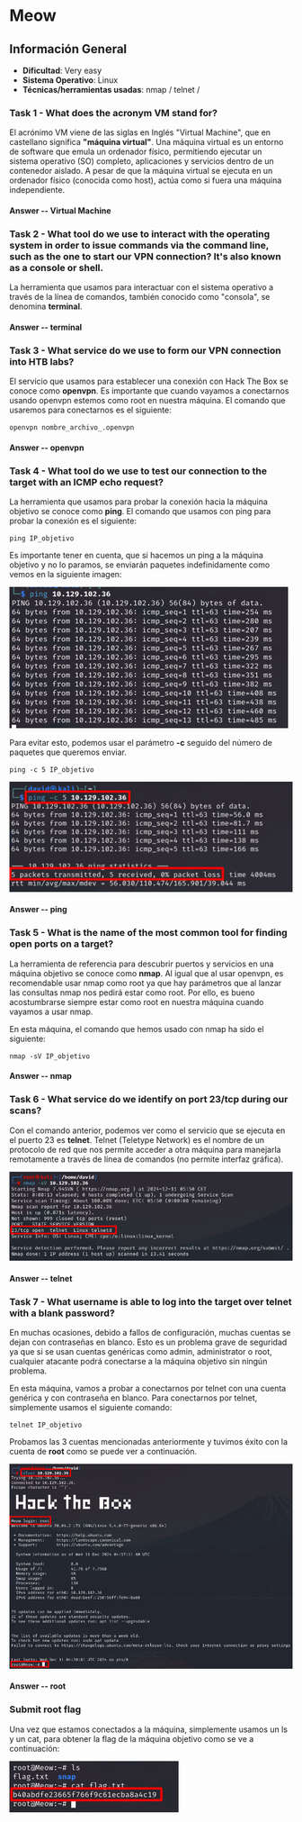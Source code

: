 # Meow

## Información General

- **Dificultad**: Very easy
- **Sistema Operativo**: Linux
- **Técnicas/herramientas usadas**: nmap / telnet / 

### Task 1 - What does the acronym VM stand for?

El acrónimo VM viene de las siglas en Inglés "Virtual Machine", que en castellano significa **"máquina virtual"**. Una máquina virtual es un entorno de software que emula un ordenador físico, permitiendo ejecutar un sistema operativo (SO) completo, aplicaciones y servicios dentro de un contenedor aislado. A pesar de que la máquina virtual se ejecuta en un ordenador físico (conocida como host), actúa como si fuera una máquina independiente.

#### Answer -- Virtual Machine

### Task 2 - What tool do we use to interact with the operating system in order to issue commands via the command line, such as the one to start our VPN connection? It's also known as a console or shell.

La herramienta que usamos para interactuar con el sistema operativo a través de la línea de comandos, también conocido como "consola", se denomina **terminal**. 

#### Answer -- terminal

### Task 3 - What service do we use to form our VPN connection into HTB labs? 

El servicio que usamos para establecer una conexión con Hack The Box se conoce como **openvpn**. Es importante que cuando vayamos a
conectarnos usando openvpn estemos como root en nuestra máquina. El comando que usaremos para conectarnos es el siguiente:

```
openvpn nombre_archivo_.openvpn
```

#### Answer -- openvpn

### Task 4 - What tool do we use to test our connection to the target with an ICMP echo request?

La herramienta que usamos para probar la conexión hacia la máquina objetivo se conoce como **ping**. El comando que usamos con ping para probar la conexión es el siguiente:

```
ping IP_objetivo
```
Es importante tener en cuenta, que si hacemos un ping a la máquina objetivo y no lo paramos, se enviarán paquetes indefinidamente como vemos en la siguiente imagen:

![Ping](../../images/Meow/ping.png)

Para evitar esto, podemos usar el parámetro **-c** seguido del número de paquetes que queremos enviar.

```
ping -c 5 IP_objetivo
```

![ping_paquetes](../../images/Meow/ping_paquetes.png)

#### Answer -- ping

### Task 5 - What is the name of the most common tool for finding open ports on a target?

La herramienta de referencia para descubrir puertos y servicios en una máquina objetivo se conoce como **nmap**. Al igual que al usar openvpn, es recomendable usar nmap como root ya que hay parámetros que al lanzar las consultas nmap nos pedirá estar como root. Por ello, es bueno acostumbrarse siempre estar como root en nuestra máquina cuando vayamos a usar nmap.

En esta máquina, el comando que hemos usado con nmap ha sido el siguiente:

```
nmap -sV IP_objetivo
```

#### Answer -- nmap

### Task 6 - What service do we identify on port 23/tcp during our scans?

Con el comando anterior, podemos ver como el servicio que se ejecuta en el puerto 23 es **telnet**. Telnet (Teletype Network) es el nombre de un protocolo de red que nos permite acceder a otra máquina para manejarla remotamente a través de línea de comandos (no permite interfaz gráfica).

![telnet](../../images/Meow/telnet.png)

#### Answer -- telnet

### Task 7 - What username is able to log into the target over telnet with a blank password?

En muchas ocasiones, debido a fallos de configuración, muchas cuentas se dejan con contraseñas en blanco. Esto es un problema grave de seguridad ya que si se usan cuentas genéricas como admin, administrator o root, cualquier atacante podrá conectarse a la máquina objetivo sin ningún problema.

En esta máquina, vamos a probar a conectarnos por telnet con una cuenta genérica y con contraseña en blanco. 
Para conectarnos por telnet, simplemente usamos el siguiente comando:

```
telnet IP_objetivo
```
Probamos las 3 cuentas mencionadas anteriormente y tuvimos éxito con la cuenta de **root** como se puede ver a continuación.

![conexion_telnet](../../images/Meow/conexion_telnet.png)

#### Answer -- root

### Submit root flag

Una vez que estamos conectados a la máquina, simplemente usamos un ls y un cat, para obtener la flag de la máquina objetivo como se ve a continuación:

![flag](../../images/Meow/flag.png)


